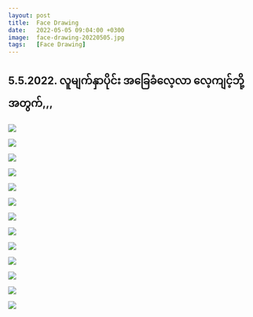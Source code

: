 ```yaml
---
layout: post
title:  Face Drawing
date:   2022-05-05 09:04:00 +0300
image:  face-drawing-20220505.jpg
tags:   [Face Drawing]
---
```

## 5.5.2022. လူမျက်နှာပိုင်း အ​ခြေခံ ​လေ့လာ ​လေ့ကျင့်ဘို့အတွက်,,,

![]({{site.baseurl}}/img/face-drawing-20220505/01.jpg)

![]({{site.baseurl}}/img/face-drawing-20220505/02.jpg)

![]({{site.baseurl}}/img/face-drawing-20220505/03.jpg)

![]({{site.baseurl}}/img/face-drawing-20220505/04.jpg)

![]({{site.baseurl}}/img/face-drawing-20220505/05.jpg)

![]({{site.baseurl}}/img/face-drawing-20220505/06.jpg)

![]({{site.baseurl}}/img/face-drawing-20220505/07.jpg)

![]({{site.baseurl}}/img/face-drawing-20220505/08.jpg)

![]({{site.baseurl}}/img/face-drawing-20220505/09.jpg)

![]({{site.baseurl}}/img/face-drawing-20220505/10.jpg)

![]({{site.baseurl}}/img/face-drawing-20220505/11.jpg)

![]({{site.baseurl}}/img/face-drawing-20220505/12.jpg)

![]({{site.baseurl}}/img/face-drawing-20220505/13.jpg)